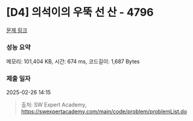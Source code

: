 # [D4] 의석이의 우뚝 선 산 - 4796 

[문제 링크](https://swexpertacademy.com/main/code/problem/problemDetail.do?contestProbId=AWS2h6AKBCoDFAVT) 

### 성능 요약

메모리: 101,404 KB, 시간: 674 ms, 코드길이: 1,687 Bytes

### 제출 일자

2025-02-26 14:15



> 출처: SW Expert Academy, https://swexpertacademy.com/main/code/problem/problemList.do